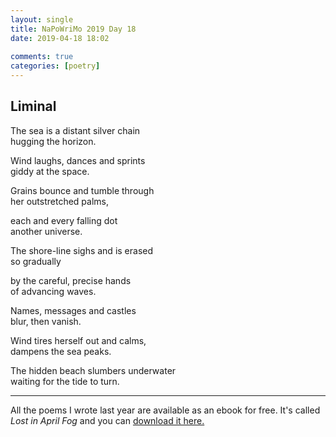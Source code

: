 ```yaml
---  
layout: single  
title: NaPoWriMo 2019 Day 18  
date: 2019-04-18 18:02  
  
comments: true  
categories: [poetry]
---  
```


<h2>Liminal</h2>  
<!-- /wp:heading -->  


<p>The sea is a distant silver chain<br />  
hugging the horizon.</p>  



<p>Wind laughs, dances and sprints<br />  
giddy at the space.</p>  



<p>Grains bounce and tumble through<br /> her outstretched palms,</p>  



<p>each and every falling dot<br /> another universe.</p>  



<p>The shore-line sighs and is erased<br />  
so gradually</p>  



<p>by the careful, precise hands<br /> of advancing waves.</p>  



<p>Names, messages and castles<br />  
blur, then vanish.</p>  



<p>Wind tires herself out and calms,<br />  
dampens the sea peaks.</p>  



<p>The hidden beach slumbers underwater<br /> waiting for the tide to turn.</p>  



<hr class="wp-block-separator"/>  



<p>All the poems I wrote last year are available as an ebook for free. It's called <em>Lost in April Fog </em>and you can <a href="/aprilfog/">download it here. </a></p>  
